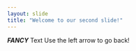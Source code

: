 ```yaml
---
layout: slide
title: "Welcome to our second slide!"
---
```

_**FANCY**_ Text
Use the left arrow to go back!
